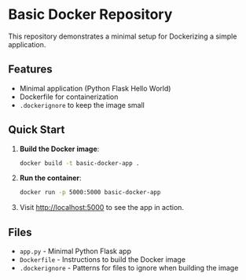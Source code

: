 # Basic Docker Repository

This repository demonstrates a minimal setup for Dockerizing a simple application.

## Features

- Minimal application (Python Flask Hello World)
- Dockerfile for containerization
- `.dockerignore` to keep the image small

## Quick Start

1. **Build the Docker image**:
   ```sh
   docker build -t basic-docker-app .
   ```

2. **Run the container**:
   ```sh
   docker run -p 5000:5000 basic-docker-app
   ```

3. Visit [http://localhost:5000](http://localhost:5000) to see the app in action.

## Files

- `app.py` - Minimal Python Flask app
- `Dockerfile` - Instructions to build the Docker image
- `.dockerignore` - Patterns for files to ignore when building the image